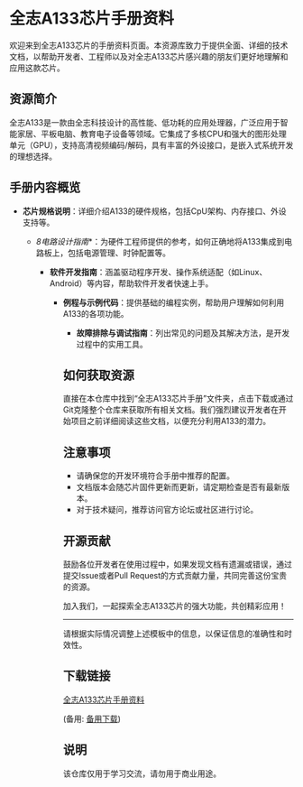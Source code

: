 # 全志A133芯片手册资料

欢迎来到全志A133芯片的手册资料页面。本资源库致力于提供全面、详细的技术文档，以帮助开发者、工程师以及对全志A133芯片感兴趣的朋友们更好地理解和应用这款芯片。

## 资源简介

全志A133是一款由全志科技设计的高性能、低功耗的应用处理器，广泛应用于智能家居、平板电脑、教育电子设备等领域。它集成了多核CPU和强大的图形处理单元（GPU），支持高清视频编码/解码，具有丰富的外设接口，是嵌入式系统开发的理想选择。

## 手册内容概览

- **芯片规格说明**：详细介绍A133的硬件规格，包括CpU架构、内存接口、外设支持等。

  - *8电路设计指南**：为硬件工程师提供的参考，如何正确地将A133集成到电路板上，包括电源管理、时钟配置等。

    - **软件开发指南**：涵盖驱动程序开发、操作系统适配（如Linux、Android）等内容，帮助软件开发者快速上手。

      - **例程与示例代码**：提供基础的编程实例，帮助用户理解如何利用A133的各项功能。

        - **故障排除与调试指南**：列出常见的问题及其解决方法，是开发过程中的实用工具。

        ## 如何获取资源

        直接在本仓库中找到“全志A133芯片手册”文件夹，点击下载或通过Git克隆整个仓库来获取所有相关文档。我们强烈建议开发者在开始项目之前详细阅读这些文档，以便充分利用A133的潜力。

        ## 注意事项

        - 请确保您的开发环境符合手册中推荐的配置。
        - 文档版本会随芯片固件更新而更新，请定期检查是否有最新版本。
        - 对于技术疑问，推荐访问官方论坛或社区进行讨论。

        ## 开源贡献

        鼓励各位开发者在使用过程中，如果发现文档有遗漏或错误，通过提交Issue或者Pull Request的方式贡献力量，共同完善这份宝贵的资源。

        加入我们，一起探索全志A133芯片的强大功能，共创精彩应用！

        ---

        请根据实际情况调整上述模板中的信息，以保证信息的准确性和时效性。

        ## 下载链接
        [全志A133芯片手册资料](https://pan.quark.cn/s/d471ad4ecae1) 

        (备用: [备用下载](https://pan.baidu.com/s/1EonHBLD1DSsijD13dzYFpQ?pwd=1234))

        ## 说明

        该仓库仅用于学习交流，请勿用于商业用途。
